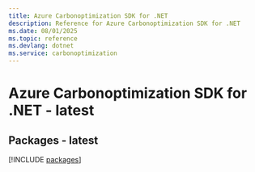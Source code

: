```yaml
---
title: Azure Carbonoptimization SDK for .NET
description: Reference for Azure Carbonoptimization SDK for .NET
ms.date: 08/01/2025
ms.topic: reference
ms.devlang: dotnet
ms.service: carbonoptimization
---
```

# Azure Carbonoptimization SDK for .NET - latest
## Packages - latest
[!INCLUDE [packages](carbonoptimization-index.md)]